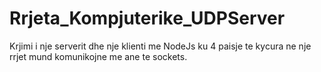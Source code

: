 # Rrjeta_Kompjuterike_UDPServer
Krjimi i nje serverit dhe nje klienti me NodeJs ku 4 paisje te kycura ne nje rrjet mund komunikojne me ane te sockets.
